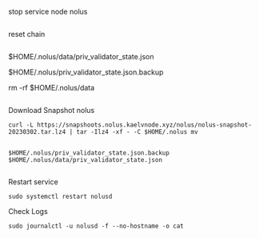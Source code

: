 stop service node nolus

```sudo systemctl stop nolusd

```

reset chain

```

```
$HOME/.nolus/data/priv_validator_state.json 


$HOME/.nolus/priv_validator_state.json.backup


rm -rf $HOME/.nolus/data
```

```

Download Snapshot nolus

```
curl -L https://snapshoots.nolus.kaelvnode.xyz/nolus/nolus-snapshot-20230302.tar.lz4 | tar -Ilz4 -xf - -C $HOME/.nolus mv


$HOME/.nolus/priv_validator_state.json.backup $HOME/.nolus/data/priv_validator_state.json
```

```

```

Restart service

```
sudo systemctl restart nolusd
```

Check Logs

```
sudo journalctl -u nolusd -f --no-hostname -o cat
```
